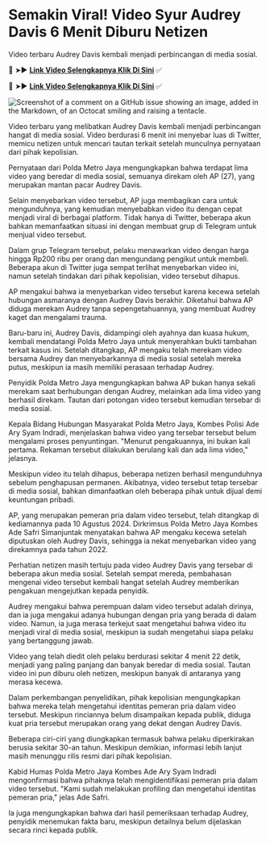 # Semakin Viral! Video Syur Audrey Davis 6 Menit Diburu Netizen

Video terbaru Audrey Davis kembali menjadi perbincangan di media sosial.

🔴 ➤► **[Link Video Selengkapnya Klik Di Sini](https://kkpbalikpapan.id/news/viral-video-syur-audrey-davis-banyak-diburu-netizen-awas-ini-ancaman-hukuman-untuk-penyebar-konten-asusila/)** ✅

🔴 ➤► **[Link Video Selengkapnya Klik Di Sini](https://kkpbalikpapan.id/news/viral-video-syur-audrey-davis-banyak-diburu-netizen-awas-ini-ancaman-hukuman-untuk-penyebar-konten-asusila/)** ✅

![Screenshot of a comment on a GitHub issue showing an image, added in the Markdown, of an Octocat smiling and raising a tentacle.](https://kkpbalikpapan.id/wp-content/uploads/2024/08/Viral-Video-Syur-Audrey-1536x864.jpg)

Video terbaru yang melibatkan Audrey Davis kembali menjadi perbincangan hangat di media sosial. Video berdurasi 6 menit ini menyebar luas di Twitter, memicu netizen untuk mencari tautan terkait setelah munculnya pernyataan dari pihak kepolisian.

Pernyataan dari Polda Metro Jaya mengungkapkan bahwa terdapat lima video yang beredar di media sosial, semuanya direkam oleh AP (27), yang merupakan mantan pacar Audrey Davis.

Selain menyebarkan video tersebut, AP juga membagikan cara untuk mengunduhnya, yang kemudian menyebabkan video itu dengan cepat menjadi viral di berbagai platform. Tidak hanya di Twitter, beberapa akun bahkan memanfaatkan situasi ini dengan membuat grup di Telegram untuk menjual video tersebut.

Dalam grup Telegram tersebut, pelaku menawarkan video dengan harga hingga Rp200 ribu per orang dan mengundang pengikut untuk membeli. Beberapa akun di Twitter juga sempat terlihat menyebarkan video ini, namun setelah tindakan dari pihak kepolisian, video tersebut dihapus.

AP mengakui bahwa ia menyebarkan video tersebut karena kecewa setelah hubungan asmaranya dengan Audrey Davis berakhir. Diketahui bahwa AP diduga merekam Audrey tanpa sepengetahuannya, yang membuat Audrey kaget dan mengalami trauma.

Baru-baru ini, Audrey Davis, didampingi oleh ayahnya dan kuasa hukum, kembali mendatangi Polda Metro Jaya untuk menyerahkan bukti tambahan terkait kasus ini. Setelah ditangkap, AP mengaku telah merekam video bersama Audrey dan menyebarkannya di media sosial setelah mereka putus, meskipun ia masih memiliki perasaan terhadap Audrey.

Penyidik Polda Metro Jaya mengungkapkan bahwa AP bukan hanya sekali merekam saat berhubungan dengan Audrey, melainkan ada lima video yang berhasil direkam. Tautan dari potongan video tersebut kemudian tersebar di media sosial.

Kepala Bidang Hubungan Masyarakat Polda Metro Jaya, Kombes Polisi Ade Ary Syam Indradi, menjelaskan bahwa video yang tersebar tersebut belum mengalami proses penyuntingan. "Menurut pengakuannya, ini bukan kali pertama. Rekaman tersebut dilakukan berulang kali dan ada lima video," jelasnya.

Meskipun video itu telah dihapus, beberapa netizen berhasil mengunduhnya sebelum penghapusan permanen. Akibatnya, video tersebut tetap tersebar di media sosial, bahkan dimanfaatkan oleh beberapa pihak untuk dijual demi keuntungan pribadi.

AP, yang merupakan pemeran pria dalam video tersebut, telah ditangkap di kediamannya pada 10 Agustus 2024. Dirkrimsus Polda Metro Jaya Kombes Ade Safri Simanjuntak menyatakan bahwa AP mengaku kecewa setelah diputuskan oleh Audrey Davis, sehingga ia nekat menyebarkan video yang direkamnya pada tahun 2022.

Perhatian netizen masih tertuju pada video Audrey Davis yang tersebar di beberapa akun media sosial. Setelah sempat mereda, pembahasan mengenai video tersebut kembali hangat setelah Audrey memberikan pengakuan mengejutkan kepada penyidik.

Audrey mengakui bahwa perempuan dalam video tersebut adalah dirinya, dan ia juga mengakui adanya hubungan dengan pria yang berada di dalam video. Namun, ia juga merasa terkejut saat mengetahui bahwa video itu menjadi viral di media sosial, meskipun ia sudah mengetahui siapa pelaku yang bertanggung jawab.

Video yang telah diedit oleh pelaku berdurasi sekitar 4 menit 22 detik, menjadi yang paling panjang dan banyak beredar di media sosial. Tautan video ini pun diburu oleh netizen, meskipun banyak di antaranya yang merasa kecewa.

Dalam perkembangan penyelidikan, pihak kepolisian mengungkapkan bahwa mereka telah mengetahui identitas pemeran pria dalam video tersebut. Meskipun rinciannya belum disampaikan kepada publik, diduga kuat pria tersebut merupakan orang yang dekat dengan Audrey Davis.

Beberapa ciri-ciri yang diungkapkan termasuk bahwa pelaku diperkirakan berusia sekitar 30-an tahun. Meskipun demikian, informasi lebih lanjut masih menunggu rilis resmi dari pihak kepolisian.

Kabid Humas Polda Metro Jaya Kombes Ade Ary Syam Indradi mengonfirmasi bahwa pihaknya telah mengidentifikasi pemeran pria dalam video tersebut. "Kami sudah melakukan profiling dan mengetahui identitas pemeran pria," jelas Ade Safri.

Ia juga mengungkapkan bahwa dari hasil pemeriksaan terhadap Audrey, penyidik menemukan fakta baru, meskipun detailnya belum dijelaskan secara rinci kepada publik.
